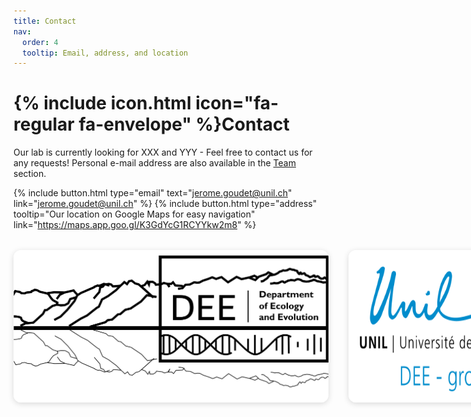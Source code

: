 ```yaml
---
title: Contact
nav:
  order: 4
  tooltip: Email, address, and location
---
```


# {% include icon.html icon="fa-regular fa-envelope" %}Contact

Our lab is currently looking for XXX and YYY - Feel free to contact us for any requests! Personal e-mail address are also available in the [Team](https://goudetgroup.github.io/GoudetWebsite/team/) section.

{%
  include button.html
  type="email"
  text="jerome.goudet@unil.ch"
  link="jerome.goudet@unil.ch"
%}
{%
  include button.html
  type="address"
  tooltip="Our location on Google Maps for easy navigation"
  link="https://maps.app.goo.gl/K3GdYcG1RCYYkw2m8"
%}

<section style="display: flex; gap: 2rem; margin: 2rem 0;">
  <img src="../images/DEE_Logo.png" alt="DEE Logo" style="flex: 1; height: auto; border-radius: 12px; box-shadow: 0 2px 10px rgba(0,0,0,0.15);">
  <img src="../images/UNIL_Logo.png" alt="UNIL Logo" style="flex: 1; height: auto; border-radius: 12px; box-shadow: 0 2px 10px rgba(0,0,0,0.15);">
</section>

